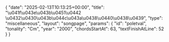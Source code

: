 {
    "date": "2025-02-13T10:13:25+00:00",
    "title": "\u041f\u043e\u043b\u0451\u0442 \u0432\u0430\u043b\u044c\u043a\u0438\u0440\u0438\u0439",
    "type": "miscellaneous",
    "layout": "songpage",
    "params": {
        "id": "poletval",
        "tonality": "Cm",
        "year": "2000",
        "chordsStartAt": 63,
        "textFinishAtLine": 52
    }
}